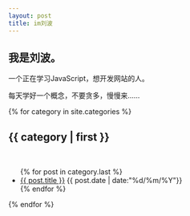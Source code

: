 ```yaml
---
layout: post
title: im刘波
---
```


## 我是刘波。

一个正在学习JavaScript，想开发网站的人。

每天学好一个概念，不要贪多，慢慢来……

{% for category in site.categories %}
<h2>{{ category | first }}</h2>
<!-- <span>（{{ category | last | size }}）</span>
 --><br>
<ul class="arc-list">
    {% for post in category.last %}
        <li><a href="{{ post.url }}">{{ post.title }}</a> <span>{{ post.date | date:"%d/%m/%Y"}}</span></li>
    {% endfor %}
</ul>
{% endfor %}